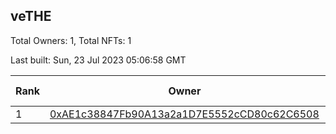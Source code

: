 ## veTHE

Total Owners: 1, Total NFTs: 1

Last built: Sun, 23 Jul 2023 05:06:58 GMT

| Rank | Owner | Voting Power | Influence | NFTs Id |
| --- | --- | --- | --- | --- |
  | 1 | [0xAE1c38847Fb90A13a2a1D7E5552cCD80c62C6508](https://debank.com/profile/0xAE1c38847Fb90A13a2a1D7E5552cCD80c62C6508?chain=bsc) | 2,472,367.23 | 3.98258% | 1 |